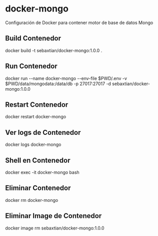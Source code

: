 # docker-mongo
Configuración de Docker para contener motor de base de datos Mongo

## Build Contenedor
docker build -t sebaxtian/docker-mongo:1.0.0 .

## Run Contenedor
docker run --name docker-mongo --env-file $PWD/.env -v $PWD/data/mongodata:/data/db -p 27017:27017 -d sebaxtian/docker-mongo:1.0.0

## Restart Contenedor
docker restart docker-mongo

## Ver logs de Contenedor
docker logs docker-mongo

## Shell en Contenedor
docker exec -it docker-mongo bash

## Eliminar Contenedor
docker rm docker-mongo

## Eliminar Image de Contenedor
docker image rm sebaxtian/docker-mongo:1.0.0
